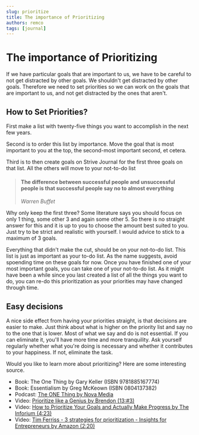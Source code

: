 ```yaml
---
slug: prioritize
title: The importance of Prioritizing
authors: remco
tags: [journal]
---
```


# The importance of Prioritizing
If we have particular goals that are important to us, we have to be careful to not get distracted by other goals. We shouldn't get distracted by other goals. Therefore we need to set priorities so we can work on the goals that are important to us, and not get distracted by the ones that aren't.

## How to Set Priorities?
First make a list with twenty-five things you want to accomplish in the next few years.

Second is to order this list by importance. Move the goal that is most important to you at the top, the second-most important second, et cetera.

Third is to then create goals on Strive Journal for the first three goals on that list. All the others will move to your not-to-do list

> #### The difference between successful people and unsuccessful people is that successful people say no to almost everything
> *Warren Buffet*

Why only keep the first three? Some literature says you should focus on only 1 thing, some other 3 and again some other 5. So there is no straight answer for this and it is up to you to choose the amount best suited to you. Just try to be strict and realistic with yourself. I would advice to stick to a maximum of 3 goals.

Everything that didn't make the cut, should be on your not-to-do list. This list is just as important as your to-do list. As the name suggests, avoid spoending time on these goals for now. Once you have finished one of your most important goals, you can take one of your not-to-do list. As it might have been a while since you last created a list of all the things you want to do, you can re-do this prioritization as your priorities may have changed through time.

## Easy decisions
A nice side effect from having your priorities straight, is that decisions are easier to make. Just think about what is higher on the priority list and say no to the one that is lower. Most of what we say and do is not essential. If you can eliminate it, you'll have more time and more tranquility. Ask yourself regularly whether what you're doing is necessary and whether it contributes to your happiness. If not, eliminate the task.

Would you like to learn more about prioritizing? Here are some interesting source.
- Book: The One Thing by Gary Keller (ISBN 9781885167774)
- Book: Essentialism by Greg McKeown (ISBN 0804137382) 
- Podcast: [The ONE Thing by Nova Media](https://open.spotify.com/show/4uUgC03FdqlFAHkA5KmOlr?si=2171f8cb439342bf)
- Video: [Prioritize like a Genius by Brendon (13:#3)](https://www.youtube.com/watch?v=kDAYUN92i70)
- Video: [How to Prioritize Your Goals and Actually Make Progress by The Inforium (4:23)](https://www.youtube.com/watch?v=pbSz9CehPGw)
- Video: [Tim Ferriss - 3 strategies for prioritization - Insights for Entrepreneurs by Amazon (2:20)](https://www.youtube.com/watch?v=4T29mz6ymWM)